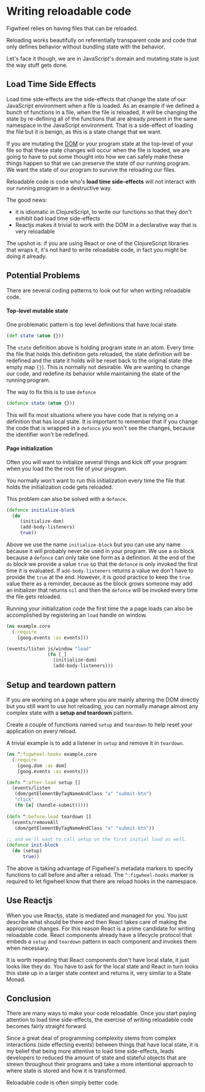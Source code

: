 # Writing reloadable code

Figwheel relies on having files that can be reloaded. 

Reloading works beautifully on referentially transparent code and
code that only defines behavior without bundling state with the
behavior.

Let's face it though, we are in JavaScript's domain and mutating state
is just the way stuff gets done.

## Load Time Side Effects

Load time side-effects are the side-effects that change the state of
our JavaScript environment when a file is loaded. As an example if we
defined a bunch of functions in a file, when the file is reloaded, it
will be changing the state by re-defining all of the functions that
are already present in the same namespace in the JavaScript
environment. That is a side-effect of loading the file but it is
benign, as this is a state change that we want.

If you are mutating the [DOM][DOM] or your program state at the
top-level of your file so that these state changes will occur when the
file is loaded, we are going to have to put some thought into how we
can safely make these things happen so that we can preserve the state
of our running program. We want the state of our program to survive
the reloading our files.

Reloadable code is code who's **load time side-effects** will not
interact with our running program in a destructive way.

The good news: 

* it is idiomatic in ClojureScript, to write our functions so that they
  don't exhibit bad load time side-effects
* Reactjs makes it trivial to work with the DOM in a declarative way
  that is very reloadable

The upshot is: if you are using React or one of the ClojureScript
libraries that wraps it, it's not hard to write reloadable code, in
fact you might be doing it already.

## Potential Problems

There are several coding patterns to look out for when writing
reloadable code.

#### Top-level mutable state

One problematic pattern is top level definitions that have local
state.

```clojure
(def state (atom {}))
```

The `state` definition above is holding program state in an atom.
Every time the file that holds this definition gets reloaded, the
state definition will be redefined and the state it holds will be
reset back to the original state (the empty map `{}`). This is
normally not desirable. We are wanting to change our code, and
redefine its behavior while maintaining the state of the running
program.

The way to fix this is to use `defonce`

```clojure
(defonce state (atom {}))
```

This will fix most situations where you have code that is relying on a
definition that has local state. It is important to remember that if
you change the code that is wrapped in a `defonce` you won't see the
changes, because the identifier won't be redefined.

#### Page initialization

Often you will want to initialize several things and kick off your
program when you load the the root file of your program. 

You normally won't want to run this initialization every time the file
that holds the initialization code gets reloaded.

This problem can also be solved with a `defonce`.

```clojure
(defonce initialize-block
  (do
     (initialize-dom)
     (add-body-listeners)
	 true))
```

Above we use the name `initialize-block` but you can use any name
because it will probably never be used in your program. We use a `do`
block because a `defonce` can only take one form as a definition. At
the end of the `do` block we provide a value `true` so that the
`defonce` is only invoked the first time it is evaluated. If
`add-body-listeners` returns a value we don't have to provide the
`true` at the end. However, it is good practice to keep the `true`
value there as a reminder, because as the block grows someone may add
an initializer that returns `nil` and then the `defonce` will be
invoked every time the file gets reloaded.

Running your initialization code the first time the a page loads can
also be accomplished by registering an `load` handle on window.

```clojure
(ns example.core
  (:require
	[goog.events :as events]))

(events/listen js/window "load"
               (fn [_]
                 (initialize-dom)
                 (add-body-listeners)))
```

## Setup and teardown pattern

If you are working on a page where you are mainly altering the DOM
directly but you still want to use hot reloading, you can normally
manage almost any complex state with a **setup and teardown** pattern.

Create a couple of functions named `setup` and `teardown` to help
reset your application on every reload.

A trivial example is to add a listener in `setup` and remove it in
`teardown`.

```clojure
(ns ^:figwheel-hooks example.core
  (:require
    [goog.dom :as dom]
	[goog.events :as events]))

(defn ^:after-load setup []
  (events/listen 
   (dom/getElementByTagNameAndClass "a" "submit-btn")
   "click"
   (fn [e] (handle-submit)))))
   
(defn ^:before-load teardown []
  (events/removeAll
   (dom/getElementByTagNameAndClass "a" "submit-btn"))
   
;; and we'll want to call setup on the first initial load as well.
(defonce init-block
  (do (setup)
      true))
```

The above is taking advantage of Figwheel's metadata markers to
specify functions to call before and after a reload. The
`^:figwheel-hooks` marker is required to let figwheel know that there
are reload hooks in the namespace.

## Use Reactjs

When you use Reactjs, state is mediated and managed for you. You just
describe what should be there and then React takes care of making the
appropriate changes. For this reason React is a prime candidate for
writing reloadable code. React components already have a lifecycle
protocol that embeds a `setup` and `teardown` pattern in each
component and invokes them when necessary.

It is worth repeating that React components don't have local state, it
just looks like they do. You have to ask for the local state and React in
turn looks this state up in a larger state context and returns it,
very similar to a State Monad.

## Conclusion

There are many ways to make your code reloadable. Once you start
paying attention to load time side-effects, the exercise of writing
reloadable code becomes fairly straight forward.

Since a great deal of programming complexity stems from complex
interactions (side effecting events) between things that have local
state, it is my belief that being more attentive to load time
side-effects, leads developers to reduced the amount of state and
stateful objects that are strewn throughout their programs and take a
more intentional approach to where state is stored and how it is
transformed.

Reloadable code is often simply better code.

[DOM]: https://developer.mozilla.org/en-US/docs/Web/API/Document_Object_Model/Introduction
